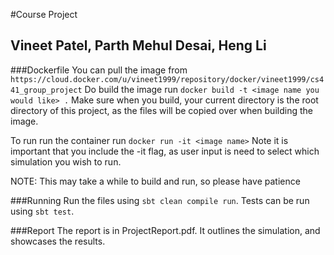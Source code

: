 #Course Project
## Vineet Patel, Parth Mehul Desai, Heng Li


###Dockerfile
You can pull the image from `https://cloud.docker.com/u/vineet1999/repository/docker/vineet1999/cs441_group_project`
Do build the image run `docker build -t <image name you would like> .`
Make sure when you build, your current directory is the root directory
of this project, as the files will be copied over when building the image. 

To run run the container run
`docker run -it <image name>`
Note it is important that you include the -it flag, as user input is need
to select which simulation you wish to run. 

NOTE: This may take a while to build and run, so please have patience


###Running
Run the files using `sbt clean compile run`.
Tests can be run using `sbt test`.

###Report
The report is in ProjectReport.pdf. It outlines the simulation, and showcases the results.
